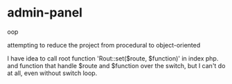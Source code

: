 # admin-panel
oop

attempting to reduce the project from procedural to object-oriented

I have idea to call root function 'Rout::set($route, $function)' in index php. and function that handle $route and $function over the switch, but I can't do at all, even without switch loop.
